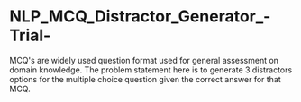 # NLP_MCQ_Distractor_Generator_-Trial-
MCQ's are widely used question format used for general assessment on domain knowledge. The problem statement here is to generate 3 distractors options for the multiple choice question given the correct answer for that MCQ.
